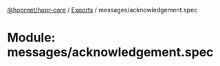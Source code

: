 [@hoprnet/hopr-core](../README.md) / [Exports](../modules.md) / messages/acknowledgement.spec

# Module: messages/acknowledgement.spec
